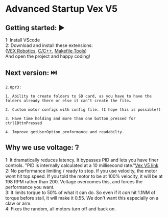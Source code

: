 # Advanced Startup Vex V5

## Getting started: ▶️

1: Install VScode  
2: Download and install these extensions:  
([VEX Robotics](https://marketplace.visualstudio.com/items?itemName=VEXRobotics.vexcode), [C/C++](https://marketplace.visualstudio.com/items?itemName=ms-vscode.cpptools), [Makefile Tools](https://marketplace.visualstudio.com/items?itemName=ms-vscode.makefile-tools))  
And open the project and happy coding!

## Next version: ⏭️

    2.0pr3:

    1. Ability to create folders to SD card, as you have to have the folders already there or else it can’t create the file…

    2. Custom motor configs with config file. (I hope this is possible!)

    3. Have time holding and more than one button pressed for ctrl1BttnPressed

    4. Improve getUserOption proformance and readabilty.

## Why we use voltage: ❔

1: It dramatically reduces latency. It bypasses PID and lets you have finer controls. "PID is internally calculated at a 10 millisecond rate."[Vex V5 link](https://example.com)  
2: No performance limiting / ready to stop. If you use velocity, the motor wont hit top speed. If you told the motor to be at 100% velocity, it will be at 198 RPM rather than 200. Voltage overcomes this, and forces the performance you want.  
3: It limits torque to 50% of what it can do. So even if it *can* hit 1.1NM of torque before stall, it will make it 0.55. We don't want this especially on a claw or arm.  
4: Fixes the random, all motors turn off and back on.  
